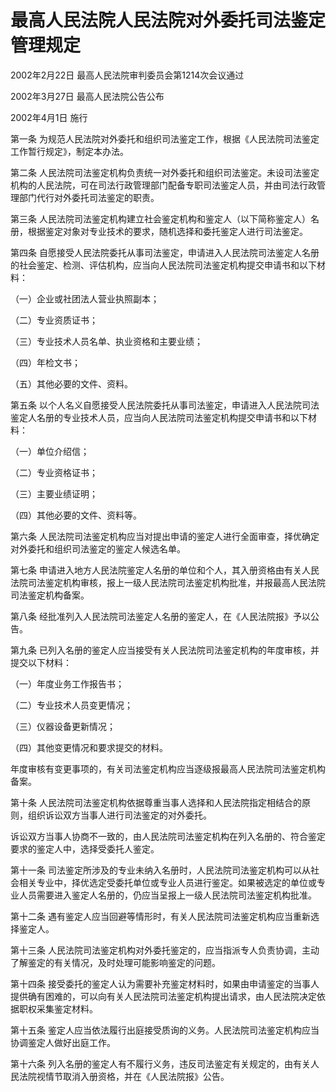# 最高人民法院人民法院对外委托司法鉴定管理规定

2002年2月22日 最高人民法院审判委员会第1214次会议通过

2002年3月27日 最高人民法院公告公布

2002年4月1日 施行



第一条 为规范人民法院对外委托和组织司法鉴定工作，根据《人民法院司法鉴定工作暂行规定》，制定本办法。

第二条 人民法院司法鉴定机构负责统一对外委托和组织司法鉴定。未设司法鉴定机构的人民法院，可在司法行政管理部门配备专职司法鉴定人员，并由司法行政管理部门代行对外委托司法鉴定的职责。

第三条 人民法院司法鉴定机构建立社会鉴定机构和鉴定人（以下简称鉴定人）名册，根据鉴定对象对专业技术的要求，随机选择和委托鉴定人进行司法鉴定。

第四条 自愿接受人民法院委托从事司法鉴定，申请进入人民法院司法鉴定人名册的社会鉴定、检测、评估机构，应当向人民法院司法鉴定机构提交申请书和以下材料：

（一）企业或社团法人营业执照副本；

（二）专业资质证书；

（三）专业技术人员名单、执业资格和主要业绩；

（四）年检文书；

（五）其他必要的文件、资料。

第五条 以个人名义自愿接受人民法院委托从事司法鉴定，申请进入人民法院司法鉴定人名册的专业技术人员，应当向人民法院司法鉴定机构提交申请书和以下材料：

（一）单位介绍信；

（二）专业资格证书；

（三）主要业绩证明；

（四）其他必要的文件、资料等。

第六条 人民法院司法鉴定机构应当对提出申请的鉴定人进行全面审查，择优确定对外委托和组织司法鉴定的鉴定人候选名单。

第七条 申请进入地方人民法院鉴定人名册的单位和个人，其入册资格由有关人民法院司法鉴定机构审核，报上一级人民法院司法鉴定机构批准，并报最高人民法院司法鉴定机构备案。

第八条 经批准列入人民法院司法鉴定人名册的鉴定人，在《人民法院报》予以公告。

第九条 已列入名册的鉴定人应当接受有关人民法院司法鉴定机构的年度审核，并提交以下材料：

（一）年度业务工作报告书；

（二）专业技术人员变更情况；

（三）仪器设备更新情况；

（四）其他变更情况和要求提交的材料。

年度审核有变更事项的，有关司法鉴定机构应当逐级报最高人民法院司法鉴定机构备案。

第十条 人民法院司法鉴定机构依据尊重当事人选择和人民法院指定相结合的原则，组织诉讼双方当事人进行司法鉴定的对外委托。

诉讼双方当事人协商不一致的，由人民法院司法鉴定机构在列入名册的、符合鉴定要求的鉴定人中，选择受委托人鉴定。

第十一条 司法鉴定所涉及的专业未纳入名册时，人民法院司法鉴定机构可以从社会相关专业中，择优选定受委托单位或专业人员进行鉴定。如果被选定的单位或专业人员需要进入鉴定人名册的，仍应当呈报上一级人民法院司法鉴定机构批准。

第十二条 遇有鉴定人应当回避等情形时，有关人民法院司法鉴定机构应当重新选择鉴定人。

第十三条 人民法院司法鉴定机构对外委托鉴定的，应当指派专人负责协调，主动了解鉴定的有关情况，及时处理可能影响鉴定的问题。

第十四条 接受委托的鉴定人认为需要补充鉴定材料时，如果由申请鉴定的当事人提供确有困难的，可以向有关人民法院司法鉴定机构提出请求，由人民法院决定依据职权采集鉴定材料。

第十五条 鉴定人应当依法履行出庭接受质询的义务。人民法院司法鉴定机构应当协调鉴定人做好出庭工作。

第十六条 列入名册的鉴定人有不履行义务，违反司法鉴定有关规定的，由有关人民法院视情节取消入册资格，并在《人民法院报》公告。